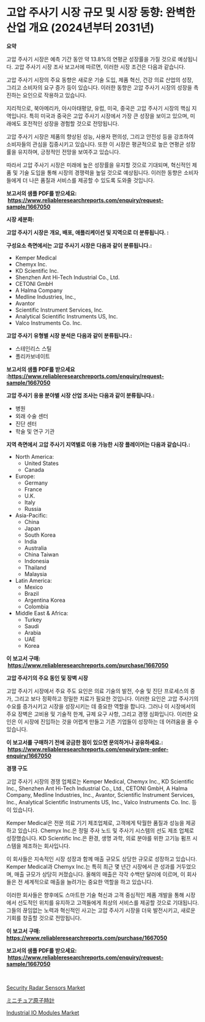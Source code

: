 <p><h1>고압 주사기 시장 규모 및 시장 동향: 완벽한 산업 개요 (2024년부터 2031년)</h1></p><p><strong>요약</strong></p>
<p><p>고압 주사기 시장은 예측 기간 동안 약 13.8%의 연평균 성장률을 가질 것으로 예상됩니다. 고압 주사기 시장 조사 보고서에 따르면, 이러한 시장 조건은 다음과 같습니다.</p><p>고압 주사기 시장의 주요 동향은 새로운 기술 도입, 제품 혁신, 건강 의료 산업의 성장, 그리고 소비자의 요구 증가 등이 있습니다. 이러한 동향은 고압 주사기 시장의 성장을 촉진하는 요인으로 작용하고 있습니다.</p><p>지리적으로, 북아메리카, 아시아태평양, 유럽, 미국, 중국은 고압 주사기 시장의 핵심 지역입니다. 특히 미국과 중국은 고압 주사기 시장에서 가장 큰 성장을 보이고 있으며, 미래에도 호전적인 성장을 경험할 것으로 전망됩니다.</p><p>고압 주사기 시장은 제품의 향상된 성능, 사용자 편의성, 그리고 안전성 등을 강조하여 소비자들의 관심을 집중시키고 있습니다. 또한 이 시장은 평균적으로 높은 연평균 성장률을 유지하며, 긍정적인 전망을 보여주고 있습니다.</p><p>따라서 고압 주사기 시장은 미래에 높은 성장률을 유지할 것으로 기대되며, 혁신적인 제품 및 기술 도입을 통해 시장의 경쟁력을 높일 것으로 예상됩니다. 이러한 동향은 소비자들에게 더 나은 품질과 서비스를 제공할 수 있도록 도와줄 것입니다.</p></p>
<p><strong>보고서의 샘플 PDF를 받으세요: &nbsp;<a href="https://www.reliableresearchreports.com/enquiry/request-sample/1667050">https://www.reliableresearchreports.com/enquiry/request-sample/1667050</a></strong></p>
<p><strong>시장 세분화:</strong></p>
<p><strong> 고압 주사기 시장은 개요, 배포, 애플리케이션 및 지역으로 더 분류됩니다. :</strong></p>
<p><strong>구성요소 측면에서는 고압 주사기 시장은 다음과 같이 분류됩니다.:</strong></p>
<p><ul><li>Kemper Medical</li><li>Chemyx Inc.</li><li>KD Scientific Inc.</li><li>Shenzhen Ant Hi-Tech Industrial Co., Ltd.</li><li>CETONI GmbH</li><li>A Halma Company</li><li>Medline Industries, Inc.,</li><li>Avantor</li><li>Scientific Instrument Services, Inc.</li><li>Analytical Scientific Instruments US, Inc.</li><li>Valco Instruments Co. Inc.</li></ul></p>
<p><strong> 고압 주사기 유형별 시장 분석은 다음과 같이 분류됩니다.:</strong></p>
<p><ul><li>스테인리스 스틸</li><li>폴리카보네이트</li></ul></p>
<p><strong>보고서의 샘플 PDF를 받으세요 :<a href="https://www.reliableresearchreports.com/enquiry/request-sample/1667050">https://www.reliableresearchreports.com/enquiry/request-sample/1667050</a></strong></p>
<p><strong> 고압 주사기 응용 분야별 시장 산업 조사는 다음과 같이 분류됩니다.:</strong></p>
<p><ul><li>병원</li><li>외래 수술 센터</li><li>진단 센터</li><li>학술 및 연구 기관</li></ul></p>
<p><strong>지역 측면에서 고압 주사기 지역별로 이용 가능한 시장 플레이어는 다음과 같습니다.:</strong></p>
<p><ul>
    <li>
        North America:
        <ul>
            <li>United States</li>
            <li>Canada</li>
        </ul>
    </li>
    <li>
        Europe:
        <ul>
            <li>Germany</li>
            <li>France</li>
            <li>U.K.</li>
            <li>Italy</li>
            <li>Russia</li>
        </ul>
    </li>
    <li>
        Asia-Pacific:
        <ul>
            <li>China</li>
            <li>Japan</li>
            <li>South Korea</li>
            <li>India</li>
            <li>Australia</li>
            <li>China Taiwan</li>
            <li>Indonesia</li>
            <li>Thailand</li>
            <li>Malaysia</li>
        </ul>
    </li>
    <li>
        Latin America:
        <ul>
            <li>Mexico</li>
            <li>Brazil</li>
            <li>Argentina Korea</li>
            <li>Colombia</li>
        </ul>
    </li>
    <li>
        Middle East & Africa:
        <ul>
            <li>Turkey</li>
            <li>Saudi</li>
            <li>Arabia</li>
            <li>UAE</li>
            <li>Korea</li>
        </ul>
    </li>
    </ul></p>
<p><strong>이 보고서 구매: &nbsp;<a href="https://www.reliableresearchreports.com/purchase/1667050">https://www.reliableresearchreports.com/purchase/1667050</a></strong></p>
<p><strong>고압 주사기의 주요 동인 및 장벽 시장</strong></p>
<p><p>고압 주사기 시장에서 주요 주도 요인은 의료 기술의 발전, 수술 및 진단 프로세스의 증가, 그리고 보다 정확하고 정밀한 치료가 필요한 것입니다. 이러한 요인은 고압 주사기의 수요를 증가시키고 시장을 성장시키는 데 중요한 역할을 합니다. 그러나 이 시장에서의 주요 장벽은 고비용 및 기술적 한계, 규제 요구 사항, 그리고 경쟁 심화입니다. 이러한 요인은 이 시장에 진입하는 것을 어렵게 만들고 기존 기업들이 성장하는 데 어려움을 줄 수 있습니다.</p></p>
<p><strong>이 보고서를 구매하기 전에 궁금한 점이 있으면 문의하거나 공유하세요.: &nbsp;<a href="https://www.reliableresearchreports.com/enquiry/pre-order-enquiry/1667050">https://www.reliableresearchreports.com/enquiry/pre-order-enquiry/1667050</a></strong></p>
<p><strong>경쟁 구도</strong></p>
<p><p>고압 주사기 시장의 경쟁 업체로는 Kemper Medical, Chemyx Inc., KD Scientific Inc., Shenzhen Ant Hi-Tech Industrial Co., Ltd., CETONI GmbH, A Halma Company, Medline Industries, Inc., Avantor, Scientific Instrument Services, Inc., Analytical Scientific Instruments US, Inc., Valco Instruments Co. Inc. 등이 있습니다.</p><p>Kemper Medical은 전문 의료 기기 제조업체로, 고객에게 탁월한 품질과 성능을 제공하고 있습니다. Chemyx Inc.은 정밀 주사 노드 및 주사기 시스템의 선도 제조 업체로 성장했습니다. KD Scientific Inc.은 환경, 생명 과학, 의료 분야를 위한 고기능 펌프 시스템을 제조하는 회사입니다.</p><p>이 회사들은 지속적인 시장 성장과 함께 매출 규모도 상당한 규모로 성장하고 있습니다. Kemper Medical과 Chemyx Inc.는 특히 최근 몇 년간 시장에서 큰 성과를 거두었으며, 매출 규모가 상당히 커졌습니다. 올해의 매출은 각각 수백만 달러에 이르며, 이 회사들은 전 세계적으로 매출을 늘려가는 중요한 역할을 하고 있습니다.</p><p>이러한 회사들은 향후에도 스마트한 기술 혁신과 고객 중심적인 제품 개발을 통해 시장에서 선도적인 위치를 유지하고 고객들에게 최상의 서비스를 제공할 것으로 기대됩니다. 그들의 끊임없는 노력과 혁신적인 사고는 고압 주사기 시장을 더욱 발전시키고, 새로운 기회를 창출할 것으로 전망됩니다.</p></p>
<p><strong>이 보고서 구매: &nbsp; <a href="https://www.reliableresearchreports.com/purchase/1667050">https://www.reliableresearchreports.com/purchase/1667050</a></strong></p>
<p><strong>보고서의 샘플 PDF를 받으세요: &nbsp;<a href="https://www.reliableresearchreports.com/enquiry/request-sample/1667050">https://www.reliableresearchreports.com/enquiry/request-sample/1667050</a></strong><strong></strong></p>
<p>&nbsp;</p>
<p><p><a href="https://github.com/kufem1/Market-Research-Report-List-2/blob/main/security-radar-sensors-market.md">Security Radar Sensors Market</a></p><p><a href="https://github.com/CloydAbbott2023/Market-Research-Report-List-1/blob/main/238590515712.md">ミニチュア原子時計</a></p><p><a href="https://github.com/singletonthaxterkelliehr2df/Market-Research-Report-List-1/blob/main/industrial-io-modules-market.md">Industrial IO Modules Market</a></p></p>